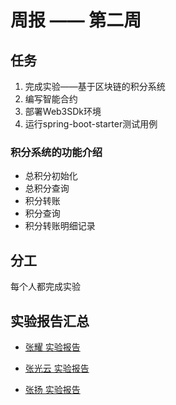 # 周报 —— 第二周

## 任务

1. 完成实验——基于区块链的积分系统
2. 编写智能合约
3. 部署Web3SDk环境
4. 运行spring-boot-starter测试用例

### 积分系统的功能介绍

- 总积分初始化
- 总积分查询
- 积分转账
- 积分查询
- 积分转账明细记录

## 分工

每个人都完成实验


## 实验报告汇总

- [张耀 实验报告](../day2/GyDi/day2.md)

- [张光云 实验报告](../day2/张光云/张光云/day2.md)

- [张扬 实验报告](../day2/zy/report.md)

